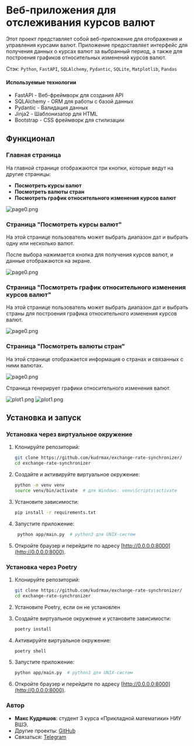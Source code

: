 # Веб-приложения для отслеживания курсов валют

Этот проект представляет собой веб-приложение для отображения и управления курсами валют. Приложение предоставляет
интерфейс для получения данных о курсах валют за выбранный период, а также для построения графиков относительных
изменений курсов валют.

Стэк: `Python`, `FastAPI`, `SQLAlchemy`, `Pydantic`, `SQLite`, `Matplotlib`, `Pandas`

#### Используемые технологии

- FastAPI - Веб-фреймворк для создания API
- SQLAlchemy - ORM для работы с базой данных
- Pydantic - Валидация данных
- Jinja2 - Шаблонизатор для HTML
- Bootstrap - CSS фреймворк для стилизации

## Функционал

### Главная страница

На главной странице отображаются три кнопки, которые ведут на другие страницы:

- **Посмотреть курсы валют**
- **Посмотреть валюты стран**
- **Посмотреть график относительного изменения курсов валют**

![page0.png](docs/page0.png)

### Страница "Посмотреть курсы валют"

На этой странице пользователь может выбрать диапазон дат и выбрать одну или несколько валют.

После выбора нажимается кнопка для получения курсов валют, и данные отображаются на экране.

![page0.png](docs/page1.png)

### Страница "Посмотреть график относительного изменения курсов валют"

На этой странице пользователь может выбрать диапазон дат и выбрать страны для построения графика относительного
изменения курсов валют.

![page0.png](docs/page2.png)

### Страница "Посмотреть валюты стран"

На этой странице отображается информация о странах и связанных с ними валютах.

![page0.png](docs/page3.png)

Страница генерирует графики относительного изменения валют.

![plot1.png](docs/plot1.png) 
![plot1.png](docs/plot2.png)


[//]: # (## Устройство проекта)

[//]: # ()
[//]: # (### UML)

[//]: # ()
[//]: # (`UML`)

[//]: # ()
[//]: # (### 4 базы данных)

[//]: # ()
[//]: # (![ER.png]&#40;docs/ER.png&#41;)

[//]: # ()
[//]: # (### Структура проекта)

[//]: # ()
[//]: # (```plaintext)

[//]: # (currency-app/)

[//]: # (│)

[//]: # (├── api.py                     # Определение API маршрутов)

[//]: # (├── controllers/)

[//]: # (│   ├── base_controller.py     # Базовый контроллер CRUD операций)

[//]: # (│   ├── country_controller.py  # Контроллер для стран и валют)

[//]: # (│   └── currency_controller.py # Контроллер для курсов валют)

[//]: # (├── database.py                # Настройка базы данных)

[//]: # (├── init_db.py                 # Скрипт для инициализации базы данных)

[//]: # (├── main.py                    # Главный файл для запуска приложения)

[//]: # (├── models.py                  # Определение моделей базы данных)

[//]: # (├── parser.py                  # Парсеры для получения данных о курсах валют и валютах стран)

[//]: # (├── schemas.py                 # Определение Pydantic схем)

[//]: # (├── static/)

[//]: # (│   └── style.css              # Статические файлы &#40;CSS&#41;)

[//]: # (├── templates/)

[//]: # (│   ├── base.html              # Базовый HTML шаблон)

[//]: # (│   ├── currency_rates.html    # Шаблон страницы курсов валют)

[//]: # (│   ├── country_currencies.html # Шаблон страницы валют стран)

[//]: # (│   └── relative_rates.html    # Шаблон страницы относительных курсов)

[//]: # (├── requirements.txt           # Список зависимостей)

[//]: # (└── README.md                  # Документация проекта)

[//]: # (```)

## Установка и запуск

### Установка через виртуальное окружение

1. Клонируйте репозиторий:
   ```bash
   git clone https://github.com/kudrmax/exchange-rate-synchronizer/
   cd exchange-rate-synchronizer
   ```

2. Создайте и активируйте виртуальное окружение:
   ```bash
   python -m venv venv
   source venv/bin/activate  # для Windows: venv\Scripts\activate
   ```

3. Установите зависимости:
   ```bash
   pip install -r requirements.txt
   ```

5. Запустите приложение:
   ```bash
    python app/main.py  # python3 для UNIX-систем
   ```

6. Откройте браузер и перейдите по адресу [http://0.0.0.0:8000](http://0.0.0.0:8000).

### Установка через Poetry

1. Клонируйте репозиторий:
   ```bash
   git clone https://github.com/kudrmax/exchange-rate-synchronizer/
   cd exchange-rate-synchronizer
   ```

2. Установите Poetry, если он не установлен

3. Создайте виртуальное окружение и установите зависимости:
   ```bash
   poetry install
   ```

4. Активируйте виртуальное окружение:

   ```bash
   poetry shell
   ```

6. Запустите приложение:
   ```bash
   python app/main.py  # python3 для UNIX-систем
   ```

7. Откройте браузер и перейдите по адресу [http://0.0.0.0:8000](http://0.0.0.0:8000).

### Автор

- **Макс Кудряшов**: студент 3 курса «Прикладной математики» НИУ ВШЭ.
- Другие проекты: [GitHub](https://github.com/kudrmax/)
- Связаться: [Telegram](https://t.me/kudrmax)
